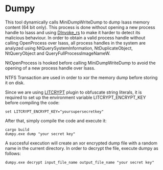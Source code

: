 # Dumpy

This tool dynamically calls MiniDumpWriteDump to dump lsass memory content (64 bit only). This process is done without opening a new process handle to lsass and using [DInvoke_rs](https://github.com/Kudaes/DInvoke_rs) to make it harder to detect its malicious behaviour. In order to obtain a valid process handle without calling OpenProcess over lsass, all process handles in the system are analyzed using NtQuerySystemInformation, NtDuplicateObject, NtQueryObject and QueryFullProcessImageNameW.

NtOpenProcess is hooked before calling MiniDumpWriteDump to avoid the opening of a new process handle over lsass.

NTFS Transaction are used in order to xor the memory dump before storing it on disk.

Since we are using [LITCRYPT](https://github.com/anvie/litcrypt.rs) plugin to obfuscate string literals, it is required to set up the environment variable LITCRYPT_ENCRYPT_KEY before compiling the code:

	set LITCRYPT_ENCRYPT_KEY="yoursupersecretkey"

After that, simply compile the code and execute it:

	cargo build
	dumpy.exe dump "your secret key"

A succesful execution will create an xor encrypted dump file with a random name in the current directory. In order to decrypt the file, execute dumpy as follows:

	dumpy.exe decrypt input_file_name output_file_name "your secret key"
